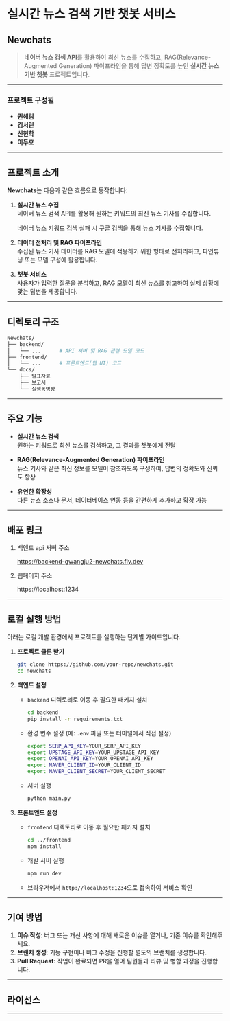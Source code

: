 # 실시간 뉴스 검색 기반 챗봇 서비스

## Newchats

> **네이버 뉴스 검색 API**를 활용하여 최신 뉴스를 수집하고, RAG(Relevance-Augmented Generation) 파이프라인을 통해 답변 정확도를 높인 **실시간 뉴스 기반 챗봇** 프로젝트입니다.

---

### 프로젝트 구성원
- **권해림**
- **김서린**
- **신현학**
- **이두호**

---

## 프로젝트 소개

**Newchats**는 다음과 같은 흐름으로 동작합니다:

1. **실시간 뉴스 수집**  
   네이버 뉴스 검색 API를 활용해 원하는 키워드의 최신 뉴스 기사를 수집합니다.
   
   네이버 뉴스 키워드 검색 실패 시 구글 검색을 통해 뉴스 기사를 수집합니다.

2. **데이터 전처리 및 RAG 파이프라인**  
   수집된 뉴스 기사 데이터를 RAG 모델에 적용하기 위한 형태로 전처리하고, 파인튜닝 또는 모델 구성에 활용합니다.

3. **챗봇 서비스**  
   사용자가 입력한 질문을 분석하고, RAG 모델이 최신 뉴스를 참고하여 실제 상황에 맞는 답변을 제공합니다.

---

## 디렉토리 구조

```bash
Newchats/
├── backend/
│   └── ...      # API 서버 및 RAG 관련 모델 코드
├── frontend/
│   └── ...      # 프론트엔드(웹 UI) 코드
└── docs/
    ├── 발표자료
    ├── 보고서
    └── 실행동영상
```

---

## 주요 기능

- **실시간 뉴스 검색**  
  원하는 키워드로 최신 뉴스를 검색하고, 그 결과를 챗봇에게 전달

- **RAG(Relevance-Augmented Generation) 파이프라인**  
  뉴스 기사와 같은 최신 정보를 모델이 참조하도록 구성하여, 답변의 정확도와 신뢰도 향상

- **유연한 확장성**  
  다른 뉴스 소스나 문서, 데이터베이스 연동 등을 간편하게 추가하고 확장 가능

---

## 배포 링크

1. 백엔드 api 서버 주소

    https://backend-gwangju2-newchats.fly.dev

2. 웹페이지 주소

    https://localhost:1234
---

## 로컬 실행 방법

아래는 로컬 개발 환경에서 프로젝트를 실행하는 단계별 가이드입니다.

1. **프로젝트 클론 받기**  
   ```bash
   git clone https://github.com/your-repo/newchats.git
   cd newchats
   ```

2. **백엔드 설정**
   - `backend` 디렉토리로 이동 후 필요한 패키지 설치  
     ```bash
     cd backend
     pip install -r requirements.txt
     ```
   - 환경 변수 설정 (예: `.env` 파일 또는 터미널에서 직접 설정)  
     ```bash
     export SERP_API_KEY=YOUR_SERP_API_KEY
     export UPSTAGE_API_KEY=YOUR_UPSTAGE_API_KEY
     export OPENAI_API_KEY=YOUR_OPENAI_API_KEY
     export NAVER_CLIENT_ID=YOUR_CLIENT_ID
     export NAVER_CLIENT_SECRET=YOUR_CLIENT_SECRET
     ```
   - 서버 실행  
     ```bash
     python main.py
     ```

3. **프론트엔드 설정**
   - `frontend` 디렉토리로 이동 후 필요한 패키지 설치  
     ```bash
     cd ../frontend
     npm install
     ```
   - 개발 서버 실행  
     ```bash
     npm run dev
     ```
   - 브라우저에서 `http://localhost:1234`으로 접속하여 서비스 확인

---

## 기여 방법

1. **이슈 작성**: 버그 또는 개선 사항에 대해 새로운 이슈를 열거나, 기존 이슈를 확인해주세요.  
2. **브랜치 생성**: 기능 구현이나 버그 수정을 진행할 별도의 브랜치를 생성합니다.  
3. **Pull Request**: 작업이 완료되면 PR을 열어 팀원들과 리뷰 및 병합 과정을 진행합니다.

---

## 라이선스


---

